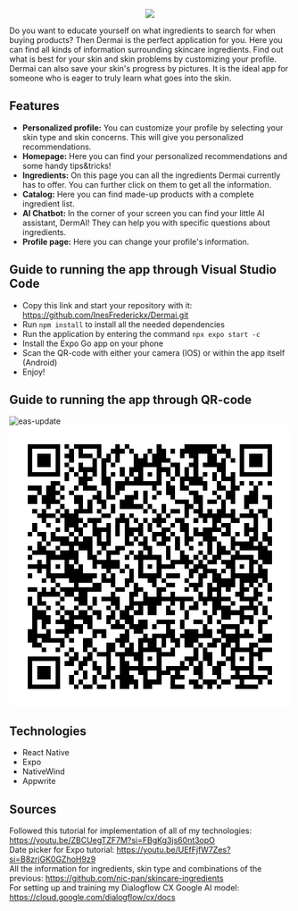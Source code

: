 <p align="center">
  <img src="https://github.com/InesFrederickx/Dermai/assets/91268819/50048943-e8bd-49e5-9c5f-7d07f0f97ccb" />
</p>
Do you want to educate yourself on what ingredients to search for when buying products? Then Dermai is the perfect application for you. Here you can find all kinds of information surrounding skincare ingredients. Find out what is best for your skin and skin problems by customizing your profile. Dermai can also save your skin's progress by pictures. It is the ideal app for someone who is eager to truly learn what goes into the skin.

## Features
- **Personalized profile:** You can customize your profile by selecting your skin type and skin concerns. This will give you personalized recommendations.
- **Homepage:** Here you can find your personalized recommendations and some handy tips&tricks!
- **Ingredients:** On this page you can all the ingredients Dermai currently has to offer. You can further click on them to get all the information.
- **Catalog:** Here you can find made-up products with a complete ingredient list.
- **AI Chatbot:** In the corner of your screen you can find your little AI assistant, DermAI! They can help you with specific questions about ingredients.
- **Profile page:** Here you can change your profile's information.

## Guide to running the app through Visual Studio Code
- Copy this link and start your repository with it: https://github.com/InesFrederickx/Dermai.git
- Run `npm install` to install all the needed dependencies
- Run the application by entering the command `npx expo start -c`
- Install the Expo Go app on your phone
- Scan the QR-code with either your camera (IOS) or within the app itself (Android)
- Enjoy!

## Guide to running the app through QR-code

![eas-update](https://github.com/user-attachments/assets/fd0a3d00-b841-43c5-a8f0-77f17523f019)<svg width="512" height="512" viewBox="0 0 512 512" fill="none" xmlns="http://www.w3.org/2000/svg">
    <path d="M0 8C0 3.58172 3.58172 0 8 0H504C508.418 0 512 3.58172 512 8V504C512 508.418 508.418 512 504 512H8C3.58172 512 0 508.418 0 504V8Z" fill="white"/>
    <svg xmlns="http://www.w3.org/2000/svg" viewBox="0 0 61 61" shape-rendering="crispEdges" height="512" width="512" x="0" y="0"><path stroke="#000000" d="M4 4.5h7m1 0h1m1 0h6m3 0h1m1 0h1m6 0h1m5 0h7m1 0h1m3 0h7M4 5.5h1m5 0h1m2 0h1m1 0h1m3 0h1m2 0h3m1 0h1m3 0h1m1 0h2m1 0h1m1 0h7m1 0h3m2 0h1m5 0h1M4 6.5h1m1 0h3m1 0h1m1 0h2m1 0h3m1 0h1m1 0h1m1 0h1m3 0h1m1 0h1m1 0h3m3 0h1m1 0h2m2 0h2m2 0h1m2 0h1m1 0h3m1 0h1M4 7.5h1m1 0h3m1 0h1m2 0h1m4 0h1m1 0h2m1 0h1m3 0h3m1 0h4m5 0h1m2 0h2m1 0h1m1 0h1m1 0h1m1 0h3m1 0h1M4 8.5h1m1 0h3m1 0h1m1 0h1m2 0h1m2 0h1m1 0h1m1 0h1m4 0h6m2 0h2m2 0h2m1 0h5m3 0h1m1 0h3m1 0h1M4 9.5h1m5 0h1m2 0h1m1 0h4m1 0h1m3 0h1m1 0h3m3 0h3m1 0h1m1 0h1m1 0h1m4 0h2m3 0h1m5 0h1M4 10.5h7m1 0h1m1 0h1m1 0h1m1 0h1m1 0h1m1 0h1m1 0h1m1 0h1m1 0h1m1 0h1m1 0h1m1 0h1m1 0h1m1 0h1m1 0h1m1 0h1m1 0h1m1 0h1m1 0h1m1 0h7M12 11.5h1m2 0h3m2 0h2m3 0h1m1 0h2m3 0h1m2 0h1m1 0h5m2 0h1m1 0h3M9 12.5h2m4 0h2m3 0h2m1 0h10m1 0h1m2 0h1m1 0h4m2 0h1m2 0h1m1 0h1m1 0h1m1 0h1m1 0h1M4 13.5h3m1 0h2m1 0h1m2 0h1m1 0h3m2 0h1m1 0h2m6 0h1m2 0h2m1 0h2m3 0h1m2 0h2m1 0h2m3 0h1M6 14.5h1m1 0h3m2 0h1m5 0h1m1 0h1m1 0h1m3 0h1m1 0h1m2 0h1m1 0h2m3 0h2m3 0h1m2 0h2m3 0h2M4 15.5h2m1 0h3m1 0h1m2 0h2m2 0h2m1 0h2m2 0h3m1 0h1m1 0h1m3 0h1m4 0h2m3 0h1m1 0h2m2 0h3m1 0h2M4 16.5h2m1 0h4m3 0h2m1 0h1m1 0h2m3 0h3m2 0h1m6 0h3m1 0h2m1 0h2m1 0h1m1 0h1m2 0h3m2 0h1M8 17.5h1m2 0h1m3 0h1m1 0h1m2 0h1m1 0h1m1 0h5m1 0h1m2 0h1m4 0h2m1 0h1m4 0h1m4 0h1m4 0h1M5 18.5h1m1 0h1m2 0h1m1 0h1m1 0h4m1 0h1m2 0h1m6 0h1m1 0h1m1 0h1m1 0h2m1 0h1m1 0h2m1 0h1m1 0h2m1 0h1m3 0h1m1 0h2M6 19.5h4m1 0h4m5 0h2m2 0h1m1 0h1m5 0h1m1 0h1m3 0h1m2 0h8m1 0h4m1 0h1M7 20.5h1m2 0h1m1 0h4m1 0h3m3 0h3m1 0h1m1 0h1m1 0h3m2 0h2m2 0h1m1 0h1m1 0h2m2 0h2m3 0h1m2 0h1M5 21.5h1m2 0h1m3 0h3m1 0h1m1 0h1m2 0h1m1 0h1m1 0h1m2 0h1m1 0h1m1 0h1m2 0h1m1 0h2m5 0h1m1 0h2m3 0h1m1 0h1m2 0h1M5 22.5h1m4 0h1m1 0h1m1 0h2m2 0h4m1 0h1m1 0h4m1 0h1m2 0h2m2 0h2m1 0h1m1 0h4m1 0h1m3 0h3m2 0h1M4 23.5h1m1 0h2m1 0h1m3 0h1m1 0h1m2 0h2m1 0h1m1 0h1m1 0h2m1 0h1m2 0h3m1 0h1m2 0h1m1 0h4m2 0h2m1 0h1m1 0h1m1 0h1m1 0h1M7 24.5h1m1 0h4m1 0h1m1 0h2m1 0h1m1 0h1m3 0h1m1 0h1m1 0h1m1 0h1m1 0h2m1 0h1m1 0h2m2 0h3m3 0h1m3 0h2m1 0h2M6 25.5h1m1 0h1m2 0h7m1 0h3m3 0h2m1 0h2m2 0h2m2 0h1m1 0h1m2 0h1m1 0h1m1 0h1m2 0h5m1 0h1m1 0h1M4 26.5h1m1 0h2m2 0h1m2 0h1m1 0h3m2 0h1m2 0h2m4 0h2m3 0h1m1 0h1m2 0h1m3 0h1m1 0h2m1 0h1m1 0h6M5 27.5h5m1 0h4m2 0h1m1 0h1m1 0h3m2 0h1m1 0h1m1 0h1m3 0h1m2 0h1m3 0h1m1 0h1m1 0h3m1 0h1m4 0h3M4 28.5h1m3 0h7m2 0h2m2 0h1m3 0h1m1 0h6m1 0h1m2 0h2m1 0h1m1 0h1m1 0h2m2 0h5m1 0h3M6 29.5h1m1 0h1m3 0h1m1 0h1m3 0h6m4 0h1m3 0h1m2 0h5m1 0h1m1 0h2m1 0h3m3 0h2m1 0h2M4 30.5h5m1 0h1m1 0h2m1 0h1m2 0h1m1 0h4m1 0h1m2 0h1m1 0h1m1 0h4m2 0h1m1 0h3m4 0h2m1 0h1m1 0h1m1 0h1M6 31.5h1m1 0h1m3 0h4m5 0h1m2 0h1m1 0h1m1 0h1m3 0h1m6 0h2m1 0h3m1 0h1m1 0h1m3 0h1m1 0h2M4 32.5h1m3 0h11m1 0h1m1 0h1m3 0h1m1 0h5m1 0h3m2 0h1m1 0h2m1 0h2m2 0h8M7 33.5h1m1 0h1m3 0h5m2 0h3m2 0h2m3 0h2m1 0h1m4 0h1m2 0h1m2 0h5m1 0h4m1 0h1M10 34.5h1m3 0h1m3 0h2m2 0h1m2 0h1m1 0h1m3 0h1m2 0h2m3 0h3m1 0h1m1 0h4m1 0h1m1 0h1m1 0h1m1 0h1M4 35.5h2m1 0h1m1 0h1m1 0h9m3 0h2m2 0h2m3 0h2m4 0h1m1 0h1m2 0h3m1 0h1m2 0h2m1 0h1m2 0h1M6 36.5h5m1 0h2m1 0h2m5 0h1m3 0h2m1 0h1m2 0h1m2 0h1m5 0h1m1 0h1m1 0h1m3 0h2m2 0h2M4 37.5h1m1 0h1m4 0h1m2 0h3m1 0h1m1 0h4m2 0h1m2 0h11m1 0h7m2 0h4m2 0h1M4 38.5h1m1 0h2m2 0h1m4 0h2m1 0h1m3 0h2m2 0h7m2 0h1m1 0h1m2 0h1m1 0h1m1 0h2m2 0h1m3 0h1m1 0h1M5 39.5h1m2 0h1m2 0h1m2 0h1m2 0h1m3 0h1m1 0h1m1 0h2m1 0h1m1 0h2m2 0h1m2 0h1m1 0h2m3 0h4m2 0h4m1 0h1M5 40.5h3m2 0h1m1 0h2m1 0h2m1 0h2m2 0h1m1 0h2m1 0h2m1 0h2m2 0h2m2 0h1m3 0h1m1 0h1m1 0h5m2 0h1m1 0h1M5 41.5h4m2 0h1m1 0h5m1 0h1m1 0h2m1 0h3m11 0h1m4 0h1m2 0h2m2 0h3m3 0h1M5 42.5h1m1 0h2m1 0h4m2 0h2m3 0h1m1 0h1m1 0h2m1 0h2m2 0h4m1 0h1m2 0h2m1 0h1m1 0h1m4 0h1m1 0h1m1 0h2M5 43.5h1m1 0h1m4 0h4m1 0h1m4 0h3m1 0h4m1 0h1m2 0h1m2 0h1m4 0h1m3 0h4m4 0h1M4 44.5h2m2 0h1m1 0h4m1 0h1m2 0h3m4 0h1m1 0h2m5 0h2m2 0h3m1 0h2m1 0h2m2 0h1m1 0h1m2 0h1M4 45.5h5m3 0h1m5 0h1m1 0h1m3 0h2m3 0h1m1 0h5m1 0h7m2 0h7m2 0h2M4 46.5h2m1 0h5m1 0h1m2 0h2m5 0h3m2 0h4m1 0h1m1 0h2m1 0h3m3 0h2m1 0h3m4 0h3M5 47.5h2m4 0h1m4 0h2m3 0h2m1 0h1m1 0h1m1 0h1m1 0h2m1 0h1m2 0h1m1 0h2m1 0h1m1 0h2m1 0h2m1 0h1m2 0h2M7 48.5h1m2 0h1m2 0h1m2 0h1m1 0h1m2 0h2m2 0h2m1 0h5m2 0h1m4 0h1m1 0h1m3 0h1m1 0h5m1 0h3M12 49.5h1m1 0h1m2 0h1m1 0h3m1 0h6m3 0h4m4 0h1m1 0h2m2 0h1m1 0h1m3 0h3M4 50.5h7m2 0h2m1 0h2m3 0h1m2 0h1m2 0h2m1 0h1m1 0h1m5 0h3m1 0h2m3 0h2m1 0h1m1 0h1m1 0h1M4 51.5h1m5 0h1m1 0h2m1 0h2m1 0h1m2 0h1m2 0h2m2 0h1m3 0h1m4 0h1m1 0h1m1 0h1m1 0h1m1 0h2m1 0h1m3 0h1M4 52.5h1m1 0h3m1 0h1m4 0h1m2 0h2m1 0h2m1 0h9m1 0h5m1 0h2m2 0h2m2 0h5m1 0h3M4 53.5h1m1 0h3m1 0h1m3 0h1m1 0h1m2 0h1m1 0h1m2 0h2m2 0h2m2 0h3m1 0h1m3 0h2m2 0h2m3 0h1m2 0h1m3 0h1M4 54.5h1m1 0h3m1 0h1m2 0h1m2 0h1m1 0h1m1 0h2m1 0h4m2 0h1m2 0h1m2 0h3m3 0h1m3 0h1m2 0h8M4 55.5h1m5 0h1m2 0h1m1 0h1m2 0h1m3 0h1m1 0h4m1 0h4m2 0h1m3 0h2m1 0h3m1 0h2m2 0h1m3 0h1m1 0h1M4 56.5h7m3 0h1m1 0h2m1 0h2m1 0h1m1 0h2m1 0h1m1 0h2m4 0h3m2 0h2m1 0h1m1 0h1m3 0h5"/></svg>
  </svg>

## Technologies
- React Native
- Expo
- NativeWind
- Appwrite

## Sources
Followed this tutorial for implementation of all of my technologies: https://youtu.be/ZBCUegTZF7M?si=FBgKg3js60nt3opO<br/>
Date picker for Expo tutorial: https://youtu.be/UEfFjfW7Zes?si=B8zrjGK0GZhoH9z9<br/>
All the information for ingredients, skin type and combinations of the previous: https://github.com/nic-pan/skincare-ingredients<br/>
For setting up and training my Dialogflow CX Google AI model: https://cloud.google.com/dialogflow/cx/docs<br/>
